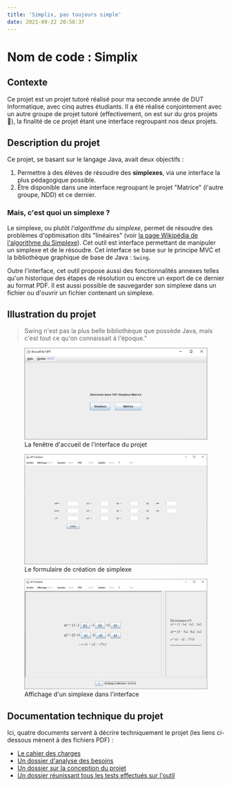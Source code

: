 ```yaml
---
title: 'Simplix, pas toujours simple'
date: 2021-09-22 20:58:37
---
```


# Nom de code : Simplix

## Contexte

Ce projet est un projet tutoré réalisé pour ma seconde année de DUT Informatique, avec cinq autres étudiants. Il a été réalisé conjointement avec un autre groupe de projet tutoré (effectivement, on est sur du gros projets 👀), la finalité de ce projet étant une interface regroupant nos deux projets.

## Description du projet

Ce projet, se basant sur le langage Java, avait deux objectifs :

1. Permettre à des élèves de résoudre des **simplexes**, via une interface la plus pédagogique possible.
2. Être disponible dans une interface regroupant le projet "Matrice" (l'autre groupe, NDD) et ce dernier.

### Mais, c'est quoi un simplexe ?

Le simplexe, ou plutôt *l'algorithme du simplexe*, permet de résoudre des problèmes d'optimisation dits "linéaires" (voir [la page Wikipédia de l'algorithme du Simplexe](https://fr.m.wikipedia.org/wiki/Algorithme_du_simplexe)). Cet outil est interface permettant de manipuler un simplexe et de le résoudre. Cet interface se base sur le principe MVC et la bibliothèque graphique de base de Java : `Swing`.

Outre l'interface, cet outil propose aussi des fonctionnalités annexes telles qu'un historique des étapes de résolution ou encore un export de ce dernier au format PDF. Il est aussi possible de sauvegarder son simplexe dans un fichier ou d'ouvrir un fichier contenant un simplexe.

## Illustration du projet

> Swing n'est pas la plus belle bibliothèque que possède Java, mais c'est tout ce qu'on connaissait à l'époque."


<figure>
    <a href="projet-simplix/accueil_simplix.png" target="_blank" title="Cliquez pour voir l'image en plus grand">
        <img width="500" src="projet-simplix/accueil_simplix.png">
    </a>
    <figcaption>La fenêtre d'accueil de l'interface du projet</figcaption>
</figure>

<figure>
    <a href="projet-simplix/formulaire_creation_simplexe.png" target="_blank" title="Cliquez pour voir l'image en plus grand">
        <img width="500" src="projet-simplix/formulaire_creation_simplexe.png">
    </a>
    <figcaption>Le formulaire de création de simplexe</figcaption>
</figure>

<figure>
    <a href="projet-simplix/fenetre_principale_simplexe.png" target="_blank" title="Cliquez pour voir l'image en plus grand">
        <img width="500" src="projet-simplix/fenetre_principale_simplexe.png">
    </a>
    <figcaption>Affichage d'un simplexe dans l'interface</figcaption>
</figure>

## Documentation technique du projet

Ici, quatre documents servent à décrire techniquement le projet (les liens ci-dessous mènent à des fichiers PDF) :

* <a href="projet-simplix/cahier_des_charges_projet_simplexe.pdf" target="_blank">Le cahier des charges</a>
* <a href="projet-simplix/Analyse_des_besoins_projet_simplexe.pdf" target="_blank">Un dossier d'analyse des besoins</a>
* <a href="projet-simplix/projet_conception.pdf" target="_blank">Un dossier sur la conception du projet</a>
* <a href="projet-simplix/dossier_test_projet_simplexe.pdf" target="_blank">Un dossier réunissant tous les tests effectués sur l'outil</a>